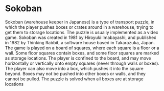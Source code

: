 # Sokoban
Sokoban (warehouse keeper in Japanese) is a type of transport puzzle, in which the player pushes boxes or crates around in a warehouse, trying to get them to storage locations. The puzzle is usually implemented as a video game. Sokoban was created in 1981 by Hiroyuki Imabayashi, and published in 1982 by Thinking Rabbit, a software house based in Takarazuka, Japan. The game is played on a board of squares, where each square is a floor or a wall. Some floor squares contain boxes, and some floor squares are marked as storage locations. The player is confined to the board, and may move horizontally or vertically onto empty squares (never through walls or boxes). The player can also move into a box, which pushes it into the square beyond. Boxes may not be pushed into other boxes or walls, and they cannot be pulled. The puzzle is solved when all boxes are at storage locations
